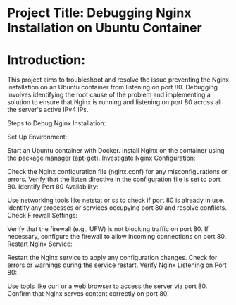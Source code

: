# Project Title: Debugging Nginx Installation on Ubuntu Container

# Introduction:

This project aims to troubleshoot and resolve the issue preventing the Nginx installation on an Ubuntu container from listening on port 80. Debugging involves identifying the root cause of the problem and implementing a solution to ensure that Nginx is running and listening on port 80 across all the server's active IPv4 IPs.

Steps to Debug Nginx Installation:

Set Up Environment:

Start an Ubuntu container with Docker.
Install Nginx on the container using the package manager (apt-get).
Investigate Nginx Configuration:

Check the Nginx configuration file (nginx.conf) for any misconfigurations or errors.
Verify that the listen directive in the configuration file is set to port 80.
Identify Port 80 Availability:

Use networking tools like netstat or ss to check if port 80 is already in use.
Identify any processes or services occupying port 80 and resolve conflicts.
Check Firewall Settings:

Verify that the firewall (e.g., UFW) is not blocking traffic on port 80.
If necessary, configure the firewall to allow incoming connections on port 80.
Restart Nginx Service:

Restart the Nginx service to apply any configuration changes.
Check for errors or warnings during the service restart.
Verify Nginx Listening on Port 80:

Use tools like curl or a web browser to access the server via port 80.
Confirm that Nginx serves content correctly on port 80.
